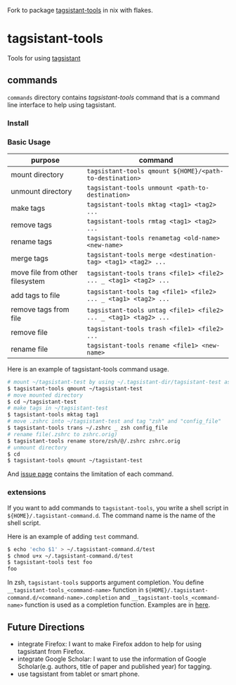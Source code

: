 Fork to package [tagsistant-tools](https://github.com/HiroakiMikami/tagsistant-tools) in nix with flakes.

# tagsistant-tools
Tools for using [tagsistant](http://www.tagsistant.net/)

## commands
`commands` directory contains *tagsistant-tools* command that is a command line interface to help using tagsistant.

### Install


### Basic Usage

|**purpose**|**command**|
|---|---|
|mount directory|`tagsistant-tools qmount ${HOME}/<path-to-destination>`|
|unmount directory|`tagsistant-tools unmount <path-to-destination>`|
|make tags|`tagsistant-tools mktag <tag1> <tag2> ...`|
|remove tags|`tagsistant-tools rmtag <tag1> <tag2> ...`|
|rename tags|`tagsistant-tools renametag <old-name> <new-name>`|
|merge tags|`tagsistant-tools merge <destination-tag> <tag1> <tag2> ...`|
|move file from other filesystem|`tagsistant-tools trans <file1> <file2> ... _ <tag1> <tag2> ...`|
|add tags to file|`tagsistant-tools tag <file1> <file2> ... _ <tag1> <tag2> ...`|
|remove tags from file|`tagsistant-tools untag <file1> <file2> ... _ <tag1> <tag2> ...`|
|remove file|`tagsistant-tools trash <file1> <file2> ...`|
|rename file|`tagsistant-tools rename <file1> <new-name>`|

Here is an example of tagsistant-tools command usage.

```bash
# mount ~/tagsistant-test by using ~/.tagsistant-dir/tagsistant-test as the repository
$ tagsistant-tools qmount ~/tagsistant-test
# move mounted directory
$ cd ~/tagsistant-test
# make tags in ~/tagsistant-test
$ tagsistant-tools mktag tag1
# move .zshrc into ~/tagsistant-test and tag "zsh" and "config_file"
$ tagsistant-tools trans ~/.zshrc _ zsh config_file
# rename file(.zshrc to zshrc.orig)
$ tagsistant-tools rename store/zsh/@/.zshrc zshrc.orig
# unmount directory
$ cd 
$ tagsistant-tools qmount ~/tagsistant-test
```

And [issue page](https://github.com/HiroakiMikami/tagsistant-tools/issues) contains the limitation of each command.

### extensions
If you want to add commands to `tagsistant-tools`, you write a shell script in `${HOME}/.tagsistant-command.d`. The command name is the name of the shell script.

Here is an example of adding `test` command.
```bash
$ echo 'echo $1' > ~/.tagsistant-command.d/test
$ chmod u+x ~/.tagsistant-command.d/test
$ tagsistant-tools test foo
foo
```
In zsh, `tagsistant-tools` supports argument completion. You define `__tagsistant-tools_<command-name>` function in `${HOME}/.tagsistant-command.d/<command-name>.completion` and `__tagsistant-tools_<command-name>` function is used as a completion function. Examples are in [here](https://github.com/HiroakiMikami/tagsistant-tools/tree/master/command/.tagsistant-command.d).

## Future Directions
* integrate Firefox: I want to make Firefox addon to help for using tagsistant from Firefox.
* integrate Google Scholar: I want to use the information of Google Scholar(e.g. authors, title of paper and published year) for tagging.
* use tagsistant from tablet or smart phone.
